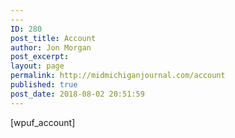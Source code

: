 ```yaml
---
---
ID: 280
post_title: Account
author: Jon Morgan
post_excerpt:
layout: page
permalink: http://midmichiganjournal.com/account
published: true
post_date: 2018-08-02 20:51:59
---
```

[wpuf_account]